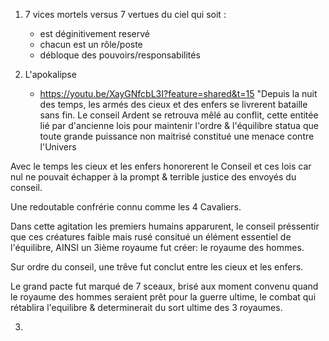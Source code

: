 1. 7 vices mortels versus 7 vertues du ciel qui soit :
   - est déginitivement reservé
   - chacun est un rôle/poste
   - débloque des pouvoirs/responsabilités

2. L'apokalipse
   - https://youtu.be/XayGNfcbL3I?feature=shared&t=15
  "Depuis la nuit des temps, les armés des cieux et des enfers se livrerent bataille sans fin.
  Le conseil Ardent se retrouva mêlé au conflit, cette entitée lié par d'ancienne lois pour maintenir l'ordre & l'équilibre statua que toute grande puissance non maitrisé constitué une menace contre l'Univers

  Avec le temps les cieux et les enfers honorerent le Conseil et ces lois car nul ne pouvait échapper à la prompt 
  & terrible justice des envoyés du conseil.

  Une redoutable confrérie connu comme les 4 Cavaliers.

  Dans cette agitation les premiers humains apparurent, le conseil préssentir que ces créatures faible mais rusé consitué un élément essentiel de l'équilibre, AINSI un 3ième royaume fut créer: le royaume des hommes.

  Sur ordre du conseil, une trêve fut conclut entre les cieux et les enfers.

  Le grand pacte fut marqué de 7 sceaux, brisé aux moment convenu quand le royaume des hommes seraient prêt pour la guerre ultime, le combat qui rétablira l'equilibre & determinerait du sort ultime des 3 royaumes.

3. 
  